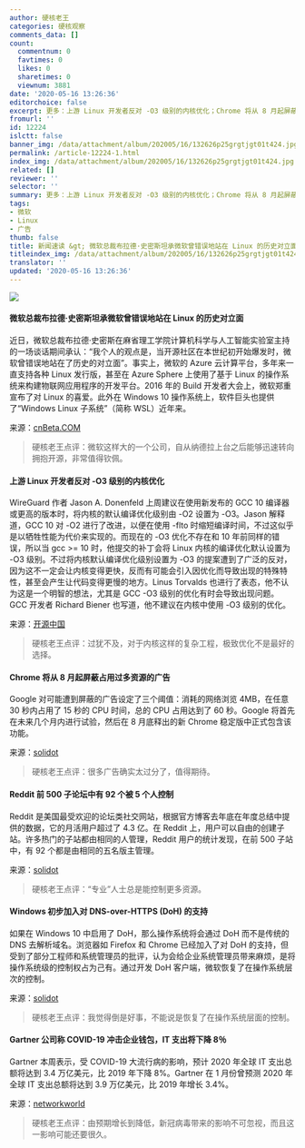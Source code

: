 ```yaml
---
author: 硬核老王
categories: 硬核观察
comments_data: []
count:
  commentnum: 0
  favtimes: 0
  likes: 0
  sharetimes: 0
  viewnum: 3881
date: '2020-05-16 13:26:36'
editorchoice: false
excerpt: 更多：上游 Linux 开发者反对 -O3 级别的内核优化；Chrome 将从 8 月起屏蔽占用过多资源的广告
fromurl: ''
id: 12224
islctt: false
banner_img: /data/attachment/album/202005/16/132626p25grgtjgt01t424.jpg
permalink: /article-12224-1.html
index_img: /data/attachment/album/202005/16/132626p25grgtjgt01t424.jpg
related: []
reviewer: ''
selector: ''
summary: 更多：上游 Linux 开发者反对 -O3 级别的内核优化；Chrome 将从 8 月起屏蔽占用过多资源的广告
tags:
- 微软
- Linux
- 广告
thumb: false
title: 新闻速读 &gt; 微软总裁布拉德·史密斯坦承微软曾错误地站在 Linux 的历史对立面
titleindex_img: /data/attachment/album/202005/16/132626p25grgtjgt01t424.jpg
translator: ''
updated: '2020-05-16 13:26:36'
---
```


![](/data/attachment/album/202005/16/132626p25grgtjgt01t424.jpg)


#### 微软总裁布拉德·史密斯坦承微软曾错误地站在 Linux 的历史对立面


近日，微软总裁布拉德·史密斯在麻省理工学院计算机科学与人工智能实验室主持的一场谈话期间承认：“我个人的观点是，当开源社区在本世纪初开始爆发时，微软曾错误地站在了历史的对立面”。事实上，微软的 Azure 云计算平台，多年来一直支持各种 Linux 发行版，甚至在 Azure Sphere 上使用了基于 Linux 的操作系统来构建物联网应用程序的开发平台。2016 年的 Build 开发者大会上，微软郑重宣布了对 Linux 的喜爱。此外在 Windows 10 操作系统上，软件巨头也提供了“Windows Linux 子系统”（简称 WSL）近年来。


来源：[cnBeta.COM](https://www.cnbeta.com/articles/tech/979813.htm)



> 
> 硬核老王点评：微软这样大的一个公司，自从纳德拉上台之后能够迅速转向拥抱开源，非常值得钦佩。
> 
> 
> 


#### 上游 Linux 开发者反对 -O3 级别的内核优化


WireGuard 作者 Jason A. Donenfeld 上周建议在使用新发布的 GCC 10 编译器或更高的版本时，将内核的默认编译优化级别由 -O2 设置为 -O3。Jason 解释道，GCC 10 对 -O2 进行了改进，以便在使用 -flto 时缩短编译时间，不过这似乎是以牺牲性能为代价来实现的。而现在的 -O3 优化不存在和 10 年前同样的错误，所以当 gcc >= 10 时，他提交的补丁会将 Linux 内核的编译优化默认设置为 -O3 级别。不过将内核默认编译优化级别设置为 -O3 的提案遭到了广泛的反对，因为这不一定会让内核变得更快，反而有可能会引入因优化而导致出现的特殊特性，甚至会产生让代码变得更慢的地方。Linus Torvalds 也进行了表态，他不认为这是一个明智的想法，尤其是 GCC -O3 级别的优化有时会导致出现问题。GCC 开发者 Richard Biener 也写道，他不建议在内核中使用 -O3 级别的优化。


来源：[开源中国](https://www.oschina.net/news/115696/linux-upstream-against-o3-optimize-kernal)



> 
> 硬核老王点评：过犹不及，对于内核这样的复杂工程，极致优化不是最好的选择。
> 
> 
> 


#### Chrome 将从 8 月起屏蔽占用过多资源的广告


Google 对可能遭到屏蔽的广告设定了三个阈值：消耗的网络浏览 4MB，在任意 30 秒内占用了 15 秒的 CPU 时间，总的 CPU 占用达到了 60 秒。Google 将首先在未来几个月内进行试验，然后在 8 月底释出的新 Chrome 稳定版中正式包含该功能。


来源：[solidot](https://www.solidot.org/story?sid=64377)



> 
> 硬核老王点评：很多广告确实太过分了，值得期待。
> 
> 
> 


#### Reddit 前 500 子论坛中有 92 个被 5 个人控制


Reddit 是美国最受欢迎的论坛类社交网站，根据官方博客去年底在年度总结中提供的数据，它的月活用户超过了 4.3 亿。在 Reddit 上，用户可以自由的创建子站。许多热门的子站都由相同的人管理，Reddit 用户的统计发现，在前 500 子站中，有 92 个都是由相同的五名版主管理。


来源：[solidot](https://www.solidot.org/story?sid=64367)



> 
> 硬核老王点评：“专业”人士总是能控制更多资源。
> 
> 
> 


#### Windows 初步加入对 DNS-over-HTTPS (DoH) 的支持


如果在 Windows 10 中启用了 DoH，那么操作系统将会通过 DoH 而不是传统的 DNS 去解析域名。浏览器如 Firefox 和 Chrome 已经加入了对 DoH 的支持，但受到了部分工程师和系统管理员的批评，认为会给企业系统管理员带来麻烦，是将操作系统级的控制权占为己有。通过开发 DoH 客户端，微软恢复了在操作系统层次的控制。


来源：[solidot](https://www.solidot.org/story?sid=64364)



> 
> 硬核老王点评：我觉得倒是好事，不能说是恢复了在操作系统层面的控制。
> 
> 
> 


#### Gartner 公司称 COVID-19 冲击企业钱包，IT 支出将下降 8％


Gartner 本周表示，受 COVID-19 大流行病的影响，预计 2020 年全球 IT 支出总额将达到 3.4 万亿美元，比 2019 年下降 8%。Gartner 在 1 月份曾预测 2020 年全球 IT 支出总额将达到 3.9 万亿美元，比 2019 年增长 3.4%。


来源：[networkworld](https://www.networkworld.com/article/3544008/gartner-it-spending-will-drop-8-as-covid-19-hits-enterprise-wallets.html)



> 
> 硬核老王点评：由预期增长到降低，新冠病毒带来的影响不可忽视，而且这一影响可能还要很久。
> 
> 
>